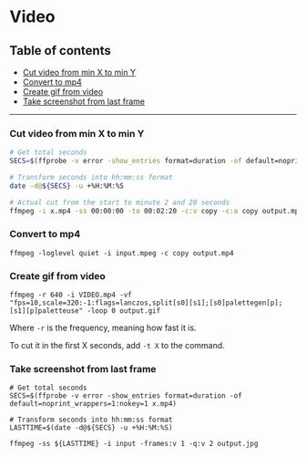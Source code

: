 # Video

## Table of contents

* [Cut video from min X to min Y](#cut-video-from-min-x-to-min-y)  
* [Convert to mp4](#convert-to-mp4)
* [Create gif from video](#create-gif-from-video)
* [Take screenshot from last frame](#take-screenshot-from-last-frame)
---

### **Cut video from min X to min Y**

```bash
# Get total seconds
SECS=$(ffprobe -v error -show_entries format=duration -of default=noprint_wrappers=1:nokey=1 x.mp4)

# Transform seconds into hh:mm:ss format
date -d@${SECS} -u +%H:%M:%S 

# Actual cut from the start to minute 2 and 20 seconds
ffmpeg -i x.mp4 -ss 00:00:00 -to 00:02:20 -c:v copy -c:a copy output.mp4
```

### **Convert to mp4**

```
ffmpeg -loglevel quiet -i input.mpeg -c copy output.mp4

```

### **Create gif from video**

```
ffmpeg -r 640 -i VIDEO.mp4 -vf "fps=10,scale=320:-1:flags=lanczos,split[s0][s1];[s0]palettegen[p];[s1][p]paletteuse" -loop 0 output.gif
```

Where `-r` is the frequency, meaning how fast it is.

To cut it in the first X seconds, add `-t X` to the command.

### **Take screenshot from last frame**

```
# Get total seconds
SECS=$(ffprobe -v error -show_entries format=duration -of default=noprint_wrappers=1:nokey=1 x.mp4)

# Transform seconds into hh:mm:ss format
LASTTIME=$(date -d@${SECS} -u +%H:%M:%S)

ffmpeg -ss ${LASTTIME} -i input -frames:v 1 -q:v 2 output.jpg
```
